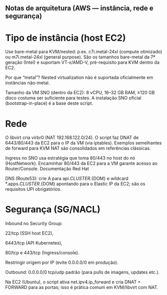 ## Notas de arquitetura (AWS — instância, rede e segurança)

# Tipo de instância (host EC2)

Use bare-metal para KVM/nested: p.ex. c7i.metal-24xl (compute otimizado) ou m7i.metal-24xl (general purpose). São os tamanhos bare-metal da 7ª geração (Intel) e suportam VT-x/AMD-V, pré-requisito para KVM dentro da EC2.

Por que “metal”? Nested virtualization não é suportada oficialmente em instâncias não-metal. 

Tamanho da VM SNO (dentro da EC2): 8 vCPU, 16–32 GB RAM, ≥120 GB disco costuma ser suficiente para testes. A instalação SNO oficial (bootstrap-in-place) é a base deste script. 

# Rede

O libvirt cria virbr0 (NAT 192.168.122.0/24). O script faz DNAT de 6443/80/443 da EC2 para o IP da VM (via iptables). Exemplos semelhantes de forward para KVM NAT são consolidados em referências clássicas.

Ingress no SNO usa estratégia que toma 80/443 no host do nó (HostNetwork). Encaminhar 80/443 da EC2 para a VM garante acesso ao Router/Console. 
Documentação Red Hat

DNS (Route53): crie A para api.${CLUSTER}.${DOM} e wildcard *.apps.${CLUSTER}.${DOM} apontando para o Elastic IP da EC2; são os requisitos UPI obrigatórios.

# Segurança (SG/NACL)

Inbound no Security Group:

22/tcp (SSH host EC2),

6443/tcp (API Kubernetes),

80/tcp e 443/tcp (Ingress/console).

Restringir origem por IP (evite 0.0.0.0/0 em produção).

Outbound: 0.0.0.0/0 tcp/udp padrão (para pulls de imagens, updates etc.).

Na EC2 (Ubuntu), o script ativa net.ipv4.ip_forward e cria DNAT + FORWARD para as portas; isso é prática comum em KVM/libvirt com NAT. 
